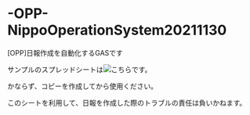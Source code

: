 # -OPP-NippoOperationSystem20211130
[OPP]日報作成を自動化するGASです

サンプルのスプレッドシートは![こちら](https://docs.google.com/spreadsheets/d/1QrlRqqoVbKPVEawBCDG61_jdJ52VWC_U8lQAXWqPoo4/edit?usp=sharing)です。

かならず、コピーを作成してから使用ください。

このシートを利用して、日報を作成した際のトラブルの責任は負いかねます。
